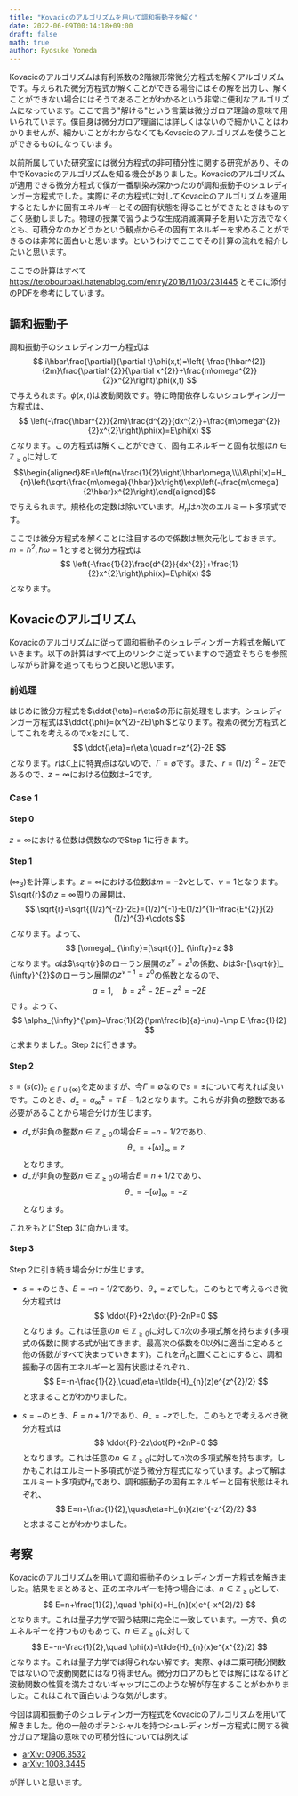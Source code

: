 ```yaml
---
title: "Kovacicのアルゴリズムを用いて調和振動子を解く"
date: 2022-06-09T00:14:18+09:00
draft: false
math: true
author: Ryosuke Yoneda
---
```


Kovacicのアルゴリズムは有利係数の2階線形常微分方程式を解くアルゴリズムです。与えられた微分方程式が解くことができる場合にはその解を出力し、解くことができない場合にはそうであることがわかるという非常に便利なアルゴリズムになっています。ここで言う"解ける"という言葉は微分ガロア理論の意味で用いられています。僕自身は微分ガロア理論には詳しくはないので細かいことはわかりませんが、細かいことがわからなくてもKovacicのアルゴリズムを使うことができるものになっています。

以前所属していた研究室には微分方程式の非可積分性に関する研究があり、その中でKovacicのアルゴリズムを知る機会がありました。Kovacicのアルゴリズムが適用できる微分方程式で僕が一番馴染み深かったのが調和振動子のシュレディンガー方程式でした。実際にその方程式に対してKovacicのアルゴリズムを適用するとたしかに固有エネルギーとその固有状態を得ることができたときはものすごく感動しました。物理の授業で習うような生成消滅演算子を用いた方法でなくとも、可積分なのかどうかという観点からその固有エネルギーを求めることができるのは非常に面白いと思います。というわけでここでその計算の流れを紹介したいと思います。

ここでの計算はすべて
https://tetobourbaki.hatenablog.com/entry/2018/11/03/231445
とそこに添付のPDFを参考にしています。

## 調和振動子
調和振動子のシュレディンガー方程式は
$$
i\hbar\frac{\partial}{\partial t}\phi(x,t)=\left(-\frac{\hbar^{2}}{2m}\frac{\partial^{2}}{\partial x^{2}}+\frac{m\omega^{2}}{2}x^{2}\right)\phi(x,t)
$$
で与えられます。$\phi(x,t)$は波動関数です。特に時間依存しないシュレディンガー方程式は、
$$
\left(-\frac{\hbar^{2}}{2m}\frac{d^{2}}{dx^{2}}+\frac{m\omega^{2}}{2}x^{2}\right)\phi(x)=E\phi(x)
$$
となります。この方程式は解くことができて、固有エネルギーと固有状態は$n\in\mathbb{Z}_ {\geq 0}$に対して
$$\begin{aligned}&E=\left(n+\frac{1}{2}\right)\hbar\omega,\\\\&\phi(x)=H_ {n}\left(\sqrt{\frac{m\omega}{\hbar}}x\right)\exp\left(-\frac{m\omega}{2\hbar}x^{2}\right)\end{aligned}$$
で与えられます。規格化の定数は除いています。$H_{n}$は$n$次のエルミート多項式です。


ここでは微分方程式を解くことに注目するので係数は無次元化しておきます。$m=\hbar^{2},\hbar\omega=1$とすると微分方程式は
$$
\left(-\frac{1}{2}\frac{d^{2}}{dx^{2}}+\frac{1}{2}x^{2}\right)\phi(x)=E\phi(x)
$$
となります。

## Kovacicのアルゴリズム
Kovacicのアルゴリズムに従って調和振動子のシュレディンガー方程式を解いていきます。以下の計算はすべて上のリンクに従っていますので適宜そちらを参照しながら計算を追ってもらうと良いと思います。

### 前処理
はじめに微分方程式を$\ddot{\eta}=r\eta$の形に前処理をします。シュレディンガー方程式は$\ddot{\phi}=(x^{2}-2E)\phi$となります。複素の微分方程式としてこれを考えるので$x$を$z$にして、
$$
\ddot{\eta}=r\eta,\quad r=z^{2}-2E
$$
となります。$r$は$\mathbb{C}$上に特異点はないので、$\Gamma=\emptyset$です。また、$r=(1/z)^{-2}-2E$であるので、$z=\infty$における位数は$-2$です。

### Case 1
#### Step 0
$z=\infty$における位数は偶数なのでStep 1に行きます。

#### Step 1
$(\infty_{3})$を計算します。$z=\infty$における位数は$m=-2\nu$として、$\nu=1$となります。
$\sqrt{r}$の$z=\infty$周りの展開は、
$$
\sqrt{r}=\sqrt{(1/z)^{-2}-2E}=(1/z)^{-1}-E(1/z)^{1}-\frac{E^{2}}{2}(1/z)^{3}+\cdots
$$
となります。よって、
$$
[\omega]_ {\infty}=[\sqrt{r}]_ {\infty}=z
$$
となります。$a$は$\sqrt{r}$のローラン展開の$z^{\nu}=z^{1}$の係数、$b$は$r-[\sqrt{r}]_ {\infty}^{2}$のローラン展開の$z^{\nu-1}=z^{0}$の係数となるので、
$$
a=1,\quad b=z^{2}-2E-z^{2}=-2E
$$
です。よって、
$$
\alpha_{\infty}^{\pm}=\frac{1}{2}(\pm\frac{b}{a}-\nu)=\mp E-\frac{1}{2}
$$
と求まりました。Step 2に行きます。

#### Step 2
$s=(s(c))_ {c\in\Gamma\cup\{\infty\}}$を定めますが、今$\Gamma=\emptyset$なので$s=\pm$について考えれば良いです。このとき、$d_{\pm}=\alpha_ {\infty}^{\pm}=\mp E-1/2$となります。これらが非負の整数である必要があることから場合分けが生じます。

- $d_ {+}$が非負の整数$n\in\mathbb{Z}_ {\geq0}$の場合$E=-n-1/2$であり、
$$
\theta_{+}=+[\omega]_ {\infty}=z
$$
となります。
- $d_ {-}$が非負の整数$n\in\mathbb{Z}_ {\geq0}$の場合$E=n+1/2$であり、
$$
\theta_{-}=-[\omega]_ {\infty}=-z
$$
となります。

これをもとにStep 3に向かいます。

#### Step 3
Step 2に引き続き場合分けが生じます。
- $s=+$のとき、$E=-n-1/2$であり、$\theta_{+}=z$でした。このもとで考えるべき微分方程式は
$$
\ddot{P}+2z\dot{P}-2nP=0
$$
となります。これは任意の$n\in\mathbb{Z}_ {\geq0}$に対して$n$次の多項式解を持ちます(多項式の係数に関する式が出てきます。最高次の係数を$0$以外に適当に定めると他の係数がすべて決まっていきます)。これを$\tilde{H}_ {n}$と置くことにすると、調和振動子の固有エネルギーと固有状態はそれぞれ、
$$
E=-n-\frac{1}{2},\quad\eta=\tilde{H}_{n}(z)e^{z^{2}/2}
$$
と求まることがわかりました。

- $s=-$のとき、$E=n+1/2$であり、$\theta_{-}=-z$でした。このもとで考えるべき微分方程式は
$$
\ddot{P}-2z\dot{P}+2nP=0
$$
となります。これは任意の$n\in\mathbb{Z}_ {\geq0}$に対して$n$次の多項式解を持ちます。しかもこれはエルミート多項式が従う微分方程式になっています。よって解はエルミート多項式$H_ {n}$であり、調和振動子の固有エネルギーと固有状態はそれぞれ、
$$
E=n+\frac{1}{2},\quad\eta=H_{n}(z)e^{-z^{2}/2}
$$
と求まることがわかりました。


## 考察
Kovacicのアルゴリズムを用いて調和振動子のシュレディンガー方程式を解きました。結果をまとめると、正のエネルギーを持つ場合には、$n\in\mathbb{Z}_ {\geq0}$として、
$$
E=n+\frac{1}{2},\quad \phi(x)=H_{n}(x)e^{-x^{2}/2}
$$
となります。これは量子力学で習う結果に完全に一致しています。一方で、負のエネルギーを持つものもあって、$n\in\mathbb{Z}_ {\geq0}$に対して
$$
E=-n-\frac{1}{2},\quad \phi(x)=\tilde{H}_{n}(x)e^{x^{2}/2}
$$
となります。これは量子力学では得られない解です。実際、$\phi$は二乗可積分関数ではないので波動関数にはなり得ません。微分ガロアのもとでは解にはなるけど波動関数の性質を満たさないギャップにこのような解が存在することがわかりました。これはこれで面白いような気がします。

今回は調和振動子のシュレディンガー方程式をKovacicのアルゴリズムを用いて解きました。他の一般のポテンシャルを持つシュレディンガー方程式に関する微分ガロア理論の意味での可積分性については例えば

- [arXiv: 0906.3532](https://arxiv.org/abs/0906.3532)
- [arXiv: 1008.3445](https://arxiv.org/abs/1008.3445)

が詳しいと思います。